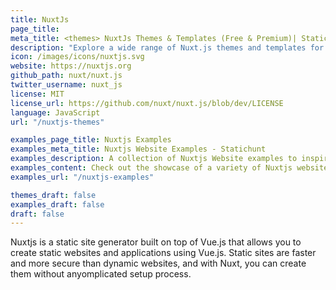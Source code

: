 ```yaml
---
title: NuxtJs
page_title:
meta_title: <themes> NuxtJs Themes & Templates (Free & Premium)| Statichunt
description: "Explore a wide range of Nuxt.js themes and templates for your next web development project"
icon: /images/icons/nuxtjs.svg
website: https://nuxtjs.org
github_path: nuxt/nuxt.js
twitter_username: nuxt_js
license: MIT
license_url: https://github.com/nuxt/nuxt.js/blob/dev/LICENSE
language: JavaScript
url: "/nuxtjs-themes"

examples_page_title: Nuxtjs Examples
examples_meta_title: Nuxtjs Website Examples - Statichunt
examples_description: A collection of Nuxtjs Website examples to inspire the creation of your next online Project.
examples_content: Check out the showcase of a variety of Nuxtjs website examples. Get inspired about building your upcoming web project with Nuxtjs static site generator.
examples_url: "/nuxtjs-examples"

themes_draft: false
examples_draft: false
draft: false
---
```


Nuxtjs is a static site generator built on top of Vue.js that allows you to create static websites and applications using Vue.js. Static sites are faster and more secure than dynamic websites, and with Nuxt, you can create them without anyomplicated setup process.
